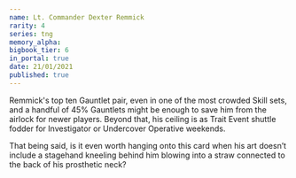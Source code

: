 ```yaml
---
name: Lt. Commander Dexter Remmick
rarity: 4
series: tng
memory_alpha:
bigbook_tier: 6
in_portal: true
date: 21/01/2021
published: true
---
```


Remmick's top ten Gauntlet pair, even in one of the most crowded Skill sets, and a handful of 45% Gauntlets might be enough to save him from the airlock for newer players. Beyond that, his ceiling is as Trait Event shuttle fodder for Investigator or Undercover Operative weekends.

That being said, is it even worth hanging onto this card when his art doesn’t include a stagehand kneeling behind him blowing into a straw connected to the back of his prosthetic neck?
